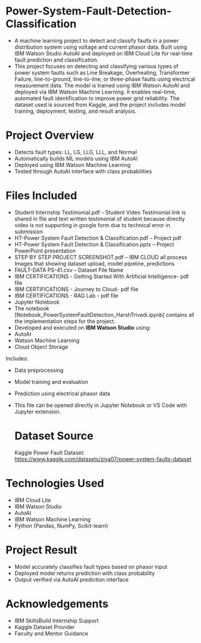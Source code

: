 # Power-System-Fault-Detection-Classification

-  A machine learning project to detect and classify faults in a power distribution system using voltage and current phasor data. Built using IBM Watson Studio AutoAI and deployed on IBM Cloud Lite for real-time 
   fault prediction and classification.
- This project focuses on detecting and classifying various types of power system faults such as Line Breakage, Overheating, Transformer Failure, line-to-ground, line-to-line, or three-phase faults using 
  electrical measurement data. The model is trained using IBM Watson AutoAI and deployed via IBM Watson Machine Learning. It enables real-time, automated fault identification to improve power grid reliability. The 
  dataset used is sourced from Kaggle, and the project includes model training, deployment, testing, and result analysis.
  
#  Project Overview

-  Detects fault types: LL, LG, LLG, LLL, and Normal
-  Automatically builds ML models using IBM AutoAI
-  Deployed using IBM Watson Machine Learning
-  Tested through AutoAI interface with class probabilities

  # Files Included
  
- Student Internship Testimonial.pdf - Student Video Testimonial link is shared in file and text written testimonial of student because directly video is not supporting in google form due to technical error in 
  submission
- HT-Power System Fault Detection & Classification.pdf – Project pdf
- HT-Power System Fault Detection & Classification.pptx – Project PowerPoint presentation
- STEP BY STEP PROJECT SCREENSHOT.pdf –  IBM CLOUD all process Images that showing dataset upload, model pipeline, predictions
- FAULT-DATA PS-41.csv – Dataset File Name
- IBM CERTIFICATIONS - Getting Started With Artificial Intelligence- pdf file
- IBM CERTIFICATIONS - Journey to Cloud- pdf file
- IBM CERTIFICATIONS - RAG Lab - pdf file
- Jupyter Notebook
- The notebook [Notebook_PowerSystemFaultDetection_HarshTrivedi.ipynb] contains all the implementation steps for the project.
- Developed and executed on **IBM Watson Studio** using:
- AutoAI
- Watson Machine Learning
- Cloud Object Storage

 Includes:
- Data preprocessing
- Model training and evaluation
- Prediction using electrical phasor data

- This file can be opened directly in Jupyter Notebook or VS Code with Jupyter extension.


  # Dataset Source

  Kaggle Power Fault Dataset:
  https://www.kaggle.com/datasets/ziya07/power-system-faults-dataset
  
# Technologies Used

- IBM Cloud Lite  
- IBM Watson Studio  
- AutoAI  
- IBM Watson Machine Learning  
- Python (Pandas, NumPy, Scikit-learn)


# Project Result

- Model accurately classifies fault types based on phasor input
- Deployed model returns prediction with class probability
- Output verified via AutoAI prediction interface

# Acknowledgements

- IBM SkillsBuild Internship Support  
- Kaggle Dataset Provider  
- Faculty and Mentor Guidance
  

